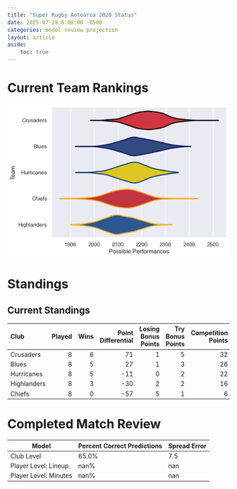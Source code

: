 ```yaml
---  
title: "Super Rugby Aotearoa 2020 Status"  
date: 2025-07-28 6:00:00 -0500  
categories: model review projection  
layout: article  
aside:  
    toc: true  
---
```

# Current Team Rankings


![Club Rankings](plots/rankings_Super_Rugby_Aotearoa_2020.png)
# Standings

## Current Standings


| Club        |   Played |   Wins |   Point Differential |   Losing Bonus Points |   Try Bonus Points |   Competition Points |
|:------------|---------:|-------:|---------------------:|----------------------:|-------------------:|---------------------:|
| Crusaders   |        8 |      6 |                   71 |                     1 |                  5 |                   32 |
| Blues       |        8 |      5 |                   27 |                     1 |                  3 |                   26 |
| Hurricanes  |        8 |      5 |                  -11 |                     0 |                  2 |                   22 |
| Highlanders |        8 |      3 |                  -30 |                     2 |                  2 |                   16 |
| Chiefs      |        8 |      0 |                  -57 |                     5 |                  1 |                    6 |



# Completed Match Review


| Model | Percent Correct Predictions | Spread Error |
| ------ | ------ | ------ |
| Club Level | 65.0% | 7.5 |
| Player Level: Lineup | nan% | nan |
| Player Level: Minutes | nan% | nan |

